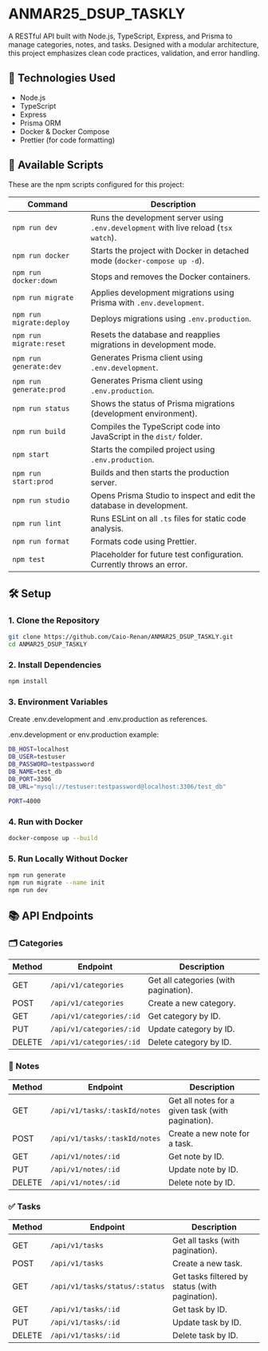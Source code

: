 # ANMAR25_DSUP_TASKLY

A RESTful API built with Node.js, TypeScript, Express, and Prisma to manage categories, notes, and tasks. Designed with a modular architecture, this project emphasizes clean code practices, validation, and error handling.

## 🚀 Technologies Used

- Node.js
- TypeScript
- Express
- Prisma ORM
- Docker & Docker Compose
- Prettier (for code formatting)

## 📜 Available Scripts

These are the npm scripts configured for this project:

| Command | Description |
|--------|-------------|
| `npm run dev` | Runs the development server using `.env.development` with live reload (`tsx watch`). |
| `npm run docker` | Starts the project with Docker in detached mode (`docker-compose up -d`). |
| `npm run docker:down` | Stops and removes the Docker containers. |
| `npm run migrate` | Applies development migrations using Prisma with `.env.development`. |
| `npm run migrate:deploy` | Deploys migrations using `.env.production`. |
| `npm run migrate:reset` | Resets the database and reapplies migrations in development mode. |
| `npm run generate:dev` | Generates Prisma client using `.env.development`. |
| `npm run generate:prod` | Generates Prisma client using `.env.production`. |
| `npm run status` | Shows the status of Prisma migrations (development environment). |
| `npm run build` | Compiles the TypeScript code into JavaScript in the `dist/` folder. |
| `npm start` | Starts the compiled project using `.env.production`. |
| `npm run start:prod` | Builds and then starts the production server. |
| `npm run studio` | Opens Prisma Studio to inspect and edit the database in development. |
| `npm run lint` | Runs ESLint on all `.ts` files for static code analysis. |
| `npm run format` | Formats code using Prettier. |
| `npm test` | Placeholder for future test configuration. Currently throws an error. |


## 🛠️ Setup

### 1. Clone the Repository

```bash
git clone https://github.com/Caio-Renan/ANMAR25_DSUP_TASKLY.git
cd ANMAR25_DSUP_TASKLY
```

### 2. Install Dependencies
```bash
npm install
```

### 3. Environment Variables
Create .env.development and .env.production as references.

.env.development or env.production example:
```bash
DB_HOST=localhost
DB_USER=testuser
DB_PASSWORD=testpassword
DB_NAME=test_db
DB_PORT=3306
DB_URL="mysql://testuser:testpassword@localhost:3306/test_db"

PORT=4000
```


### 4. Run with Docker
```bash
docker-compose up --build
```

### 5. Run Locally Without Docker
```bash
npm run generate
npm run migrate --name init
npm run dev
```

## 📚 API Endpoints

### 🗂️ Categories

| Method | Endpoint                     | Description                   |
|--------|------------------------------|-------------------------------|
| GET    | `/api/v1/categories`         | Get all categories (with pagination). |
| POST   | `/api/v1/categories`         | Create a new category.        |
| GET    | `/api/v1/categories/:id`     | Get category by ID.           |
| PUT    | `/api/v1/categories/:id`     | Update category by ID.        |
| DELETE | `/api/v1/categories/:id`     | Delete category by ID.        |

### 📝 Notes

| Method | Endpoint                             | Description                                 |
|--------|--------------------------------------|---------------------------------------------|
| GET    | `/api/v1/tasks/:taskId/notes`        | Get all notes for a given task (with pagination). |
| POST   | `/api/v1/tasks/:taskId/notes`        | Create a new note for a task.              |
| GET    | `/api/v1/notes/:id`                  | Get note by ID.                             |
| PUT    | `/api/v1/notes/:id`                  | Update note by ID.                          |
| DELETE | `/api/v1/notes/:id`                  | Delete note by ID.                          |

### ✅ Tasks

| Method | Endpoint                             | Description                                  |
|--------|--------------------------------------|----------------------------------------------|
| GET    | `/api/v1/tasks`                      | Get all tasks (with pagination).             |
| POST   | `/api/v1/tasks`                      | Create a new task.                           |
| GET    | `/api/v1/tasks/status/:status`       | Get tasks filtered by status (with pagination). |
| GET    | `/api/v1/tasks/:id`                  | Get task by ID.                              |
| PUT    | `/api/v1/tasks/:id`                  | Update task by ID.                           |
| DELETE | `/api/v1/tasks/:id`                  | Delete task by ID.                           |